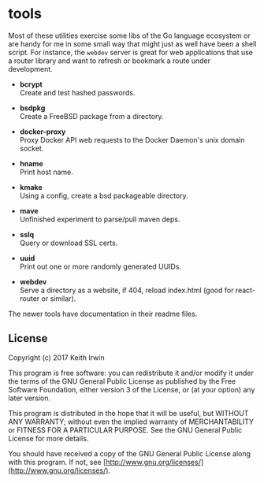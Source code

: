 # tools

Most of these utilities exercise some libs of the Go language
ecosystem or are handy for me in some small way that might just as
well have been a shell script. For instance, the `webdev` server is
great for web applications that use a router library and want to
refresh or bookmark a route under development.

* **bcrypt** <br/> Create and test hashed passwords.

* **bsdpkg** <br/> Create a FreeBSD package from a directory.

* **docker-proxy** <br/> Proxy Docker API web requests to the Docker
  Daemon's unix domain socket.

* **hname** <br/> Print host name.

* **kmake** <br/> Using a config, create a bsd packageable directory.

* **mave** <br/> Unfinished experiment to parse/pull maven deps.

* **sslq** <br/> Query or download SSL certs.

* **uuid** <br/> Print out one or more randomly generated UUIDs.

* **webdev** <br/> Serve a directory as a website, if 404, reload
  index.html (good for react-router or similar).

The newer tools have documentation in their readme files.

## License

Copyright (c) 2017 Keith Irwin

This program is free software: you can redistribute it and/or modify
it under the terms of the GNU General Public License as published
by the Free Software Foundation, either version 3 of the License,
or (at your option) any later version.

This program is distributed in the hope that it will be useful,
but WITHOUT ANY WARRANTY; without even the implied warranty of
MERCHANTABILITY or FITNESS FOR A PARTICULAR PURPOSE.  See the
GNU General Public License for more details.

You should have received a copy of the GNU General Public License
along with this program.  If not, see
[http://www.gnu.org/licenses/](http://www.gnu.org/licenses/).
